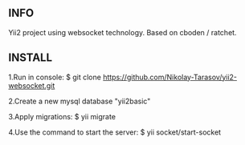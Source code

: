 INFO
-------------------

Yii2 project using websocket technology.
Based on cboden / ratchet.

INSTALL
-------------------

1.Run in console:
$ git clone https://github.com/Nikolay-Tarasov/yii2-websocket.git

2.Create a new mysql database "yii2basic"

3.Apply migrations:
$ yii migrate

4.Use the command to start the server:
$ yii socket/start-socket
